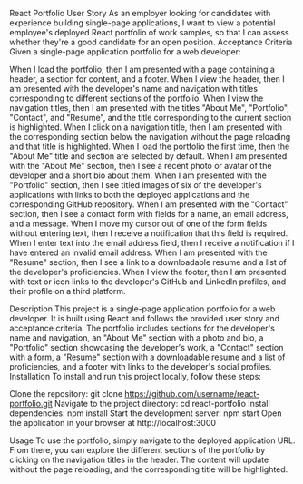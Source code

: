 React Portfolio
User Story
As an employer looking for candidates with experience building single-page applications, I want to view a potential employee's deployed React portfolio of work samples, so that I can assess whether they're a good candidate for an open position.
Acceptance Criteria
Given a single-page application portfolio for a web developer:

When I load the portfolio, then I am presented with a page containing a header, a section for content, and a footer.
When I view the header, then I am presented with the developer's name and navigation with titles corresponding to different sections of the portfolio.
When I view the navigation titles, then I am presented with the titles "About Me", "Portfolio", "Contact", and "Resume", and the title corresponding to the current section is highlighted.
When I click on a navigation title, then I am presented with the corresponding section below the navigation without the page reloading and that title is highlighted.
When I load the portfolio the first time, then the "About Me" title and section are selected by default.
When I am presented with the "About Me" section, then I see a recent photo or avatar of the developer and a short bio about them.
When I am presented with the "Portfolio" section, then I see titled images of six of the developer's applications with links to both the deployed applications and the corresponding GitHub repository.
When I am presented with the "Contact" section, then I see a contact form with fields for a name, an email address, and a message.
When I move my cursor out of one of the form fields without entering text, then I receive a notification that this field is required.
When I enter text into the email address field, then I receive a notification if I have entered an invalid email address.
When I am presented with the "Resume" section, then I see a link to a downloadable resume and a list of the developer's proficiencies.
When I view the footer, then I am presented with text or icon links to the developer's GitHub and LinkedIn profiles, and their profile on a third platform.

Description
This project is a single-page application portfolio for a web developer. It is built using React and follows the provided user story and acceptance criteria. The portfolio includes sections for the developer's name and navigation, an "About Me" section with a photo and bio, a "Portfolio" section showcasing the developer's work, a "Contact" section with a form, a "Resume" section with a downloadable resume and a list of proficiencies, and a footer with links to the developer's social profiles.
Installation
To install and run this project locally, follow these steps:

Clone the repository: git clone https://github.com/username/react-portfolio.git
Navigate to the project directory: cd react-portfolio
Install dependencies: npm install
Start the development server: npm start
Open the application in your browser at http://localhost:3000

Usage
To use the portfolio, simply navigate to the deployed application URL. From there, you can explore the different sections of the portfolio by clicking on the navigation titles in the header. The content will update without the page reloading, and the corresponding title will be highlighted.